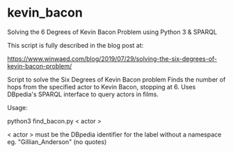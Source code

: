 # kevin_bacon
Solving the 6 Degrees of Kevin Bacon Problem using Python 3 &amp; SPARQL

This script is fully described in the blog post at: 

https://www.winwaed.com/blog/2019/07/29/solving-the-six-degrees-of-kevin-bacon-problem/

Script to solve the Six Degrees of Kevin Bacon problem Finds the number of hops from the specified actor to
Kevin Bacon, stopping at 6. Uses DBpedia's SPARQL interface to query actors in films.

Usage:

python3 find_bacon.py < actor >

< actor > must be the DBpedia identifier for the label without a namespace
eg. "Gillian_Anderson" (no quotes)
